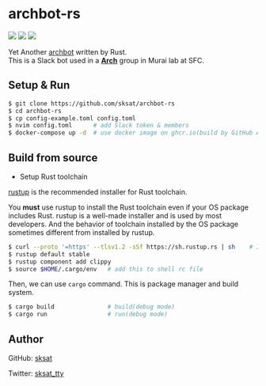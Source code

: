 # archbot-rs

![](https://github.com/sksat/archbot-rs/actions/workflows/ci.yml/badge.svg)
![](https://github.com/sksat/archbot-rs/actions/workflows/build-image.yml/badge.svg)
![](https://img.shields.io/docker/image-size/sksat/archbot-rs)

Yet Another [archbot](https://github.com/sfc-arch/archbot) written by Rust.  
This is a Slack bot used in a [**Arch**](https://arch.sfc.wide.ad.jp/) group in Murai lab at SFC.

## Setup & Run

```sh
$ git clone https://github.com/sksat/archbot-rs
$ cd archbot-rs
$ cp config-example.toml config.toml
$ nvim config.toml      # add Slack token & members
$ docker-compose up -d  # use docker image on ghcr.io(build by GitHub Actions)
```

## Build from source

- Setup Rust toolchain

[rustup](https://rustup.rs) is the recommended installer for Rust toolchain.

You **must** use rustup to install the Rust toolchain even if your OS package includes Rust.
rustup is a well-made installer and is used by most developers.
And the behavior of toolchain installed by the OS package sometimes different from installed by rustup.

```sh
$ curl --proto '=https' --tlsv1.2 -sSf https://sh.rustup.rs | sh    # Install rustup
$ rustup default stable
$ rustup component add clippy
$ source $HOME/.cargo/env   # add this to shell rc file
```

Then, we can use `cargo` command.
This is package manager and build system.

```sh
$ cargo build               # build(debug mode)
$ cargo run                 # run(debug mode)
```

## Author

GitHub: [sksat](https://github.com/sksat)

Twitter: [sksat_tty](https://twitter.com/sksat_tty)
